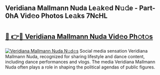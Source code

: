 ## Veridiana Mallmann Nuda Le𝚊k𝚎d N𝚞𝚍e - Part-0hA Vid𝚎o Photos Le𝚊ks 7NcHL

# <h2><a href="http://fbc8tb.evod.top/?m=Veridiana+Mallmann+Nuda">🔗 👉🔴 Veridiana Mallmann Nuda Vid𝚎o Ph𝚘t𝚘s</a></h2>

[![Veridiana Mallmann Nuda N𝚞d𝚎s](https://i.imgur.com/8V9OHl7.gif)](http://fbc8tb.evod.top/?m=Veridiana+Mallmann+Nuda)
Social media sensation Veridiana Mallmann Nuda, recognized for sharing lifestyle and dance content, including dance performances and vlogs. The media Veridiana Mallmann Nuda often plays a role in shaping the political agendas of public figures. 
